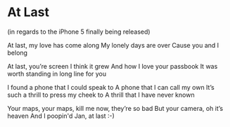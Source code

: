 At Last
=
(in regards to the iPhone 5 finally being released)

At last, my love has come along
My lonely days are over
Cause you and I belong

At last, you’re screen I think it grew
And how I love your passbook
It was worth standing in long line for you

I found a phone that I could speak to
A phone that I can call my own
It’s such a thrill to press my cheek to
A thrill that I have never known

Your maps, your maps, kill me now, they’re so bad
But your camera, oh it’s heaven
And I poopin'd Jan, at last :-)
